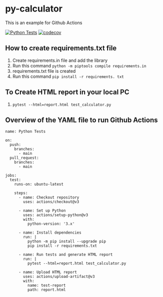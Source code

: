 # py-calculator
This is an example for Github Actions

[![Python Tests](https://github.com/balaji303/py-calculator/actions/workflows/python-test.yml/badge.svg)](https://github.com/balaji303/py-calculator/actions/workflows/python-test.yml)
[![codecov](https://codecov.io/gh/balaji303/py-calculator/graph/badge.svg?token=pS9BQUtSBP)](https://codecov.io/gh/balaji303/py-calculator)

## How to create requirements.txt file

1. Create requirements.in file and add the library
2. Run this command `python -m piptools compile requirements.in`
3. requirements.txt file is created
4. Run this command `pip install -r requirements. txt`

## To Create HTML report in your local PC
1. `pytest --html=report.html test_calculator.py`

## Overview of the YAML file to run Github Actions
```
name: Python Tests

on: 
  push:
    branches:
      - main
  pull_request:
    branches:
      - main

jobs:
  test:
    runs-on: ubuntu-latest

    steps:
      - name: Checkout repository
        uses: actions/checkout@v3

      - name: Set up Python
        uses: actions/setup-python@v3
        with:
          python-version: '3.x'

      - name: Install dependencies
        run: |
          python -m pip install --upgrade pip
          pip install -r requirements.txt

      - name: Run tests and generate HTML report
        run: |
          pytest --html=report.html test_calculator.py

      - name: Upload HTML report
        uses: actions/upload-artifact@v3
        with:
          name: test-report
          path: report.html
```
